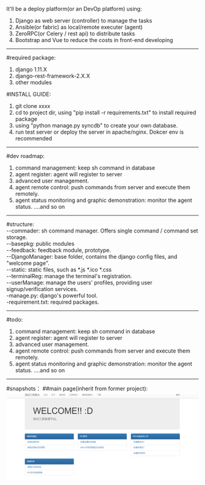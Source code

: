 It'll be a deploy platform(or an DevOp platform) using:
1. Django as web server (controller) to manage the tasks
2. Ansible(or fabric) as local/remote executer (agent)
3. ZeroRPC(or Celery / rest api) to distribute tasks
4. Bootstrap and Vue to reduce the costs in front-end developing
-----------------------------

#required package:
1. django 1.11.X
2. django-rest-framework-2.X.X
3. other modules

#INSTALL GUIDE:
1. git clone xxxx
2. cd to project dir, using "pip install -r requirements.txt" to install required package
3. using "python manage.py syncdb" to create your own database.
4. run test server or deploy the server in apache/nginx. Dokcer env is recommended

-----------------------------
#dev roadmap:
1. command management: keep sh command in database
2. agent register: agent will register to server
3. advanced user management.
4. agent remote control: push commands from server and execute them remotely.
5. agent status monitoring and graphic demonstration: monitor the agent status.
....and so on

-----------------------------
#structure:  
--commader: sh command manager. Offers single command / command set storage.  
--basepkg: public modules  
--feedback: feedback module, prototype.  
--DjangoManager: base folder, contains the django config files, and "welcome page".  
--static: static files, such as *.js *.ico *.css  
--terminalReg: manage the terminal's registration.  
--userManage: manage the users' profiles, providing user signup/verification services.  
-manage.py: django's powerful tool.  
-requirement.txt: required packages.  


-----------------------------
#todo:
1. command management: keep sh command in database
2. agent register: agent will register to server
3. advanced user management.
4. agent remote control: push commands from server and execute them remotely.
5. agent status monitoring and graphic demonstration: monitor the agent status.
....and so on

-----------------------------
#snapshots：
##main page(inherit from former project):
![main page](https://github.com/watermelonharry/django-ipmanage/blob/master/introduction/main_page.png)